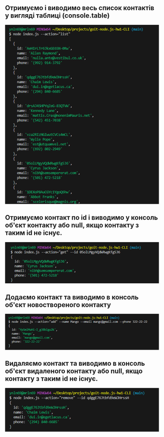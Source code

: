 ## Отримуємо і виводимо весь список контактів у вигляді таблиці (console.table)

![ node index.js --action="list" ](./screenshots/show-all.png)

## Отримуємо контакт по id і виводимо у консоль об'єкт контакту або null, якщо контакту з таким id не існує.

![node index.js --action="get" --id 05olLMgyVQdWRwgKfg5J6](./screenshots/get-contact.png)

## Додаємо контакт та виводимо в консоль об'єкт новоствореного контакту

![node index.js --action="add" --name Mango --email mango@gmail.com --phone 322-22-22](./screenshots/add-contact.png)

## Видаляємо контакт та виводимо в консоль об'єкт видаленого контакту або null, якщо контакту з таким id не існує.

![node index.js --action="remove" --id qdggE76Jtbfd9eWJHrssH](./screenshots/remove-contact.png)
